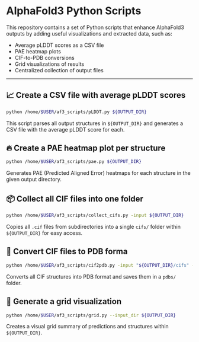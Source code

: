 # AlphaFold3 Python Scripts

This repository contains a set of Python scripts that enhance AlphaFold3 outputs by adding useful visualizations and extracted data, such as:

- Average pLDDT scores as a CSV file
- PAE heatmap plots
- CIF-to-PDB conversions
- Grid visualizations of results
- Centralized collection of output files

---

## 📈 Create a CSV file with average pLDDT scores

```bash
python /home/$USER/af3_scripts/pLDDT.py ${OUTPUT_DIR}
```

This script parses all output structures in `${OUTPUT_DIR}` and generates a CSV file with the average pLDDT score for each.

## 🔥 Create a PAE heatmap plot per structure

```bash
python /home/$USER/af3_scripts/pae.py ${OUTPUT_DIR}
```

Generates PAE (Predicted Aligned Error) heatmaps for each structure in the given output directory.

## 📦 Collect all CIF files into one folder

```bash
python /home/$USER/af3_scripts/collect_cifs.py -input ${OUTPUT_DIR}
```

Copies all `.cif` files from subdirectories into a single `cifs/` folder within `${OUTPUT_DIR}` for easy access.

## 🔄 Convert CIF files to PDB forma

```bash
python /home/$USER/af3_scripts/cif2pdb.py -input "${OUTPUT_DIR}/cifs" -output "${OUTPUT_DIR}/pdbs"
```

Converts all CIF structures into PDB format and saves them in a `pdbs/` folder.

## 🧩 Generate a grid visualization

```bash
python /home/$USER/af3_scripts/grid.py --input_dir ${OUTPUT_DIR}
```

Creates a visual grid summary of predictions and structures within `${OUTPUT_DIR}`.
